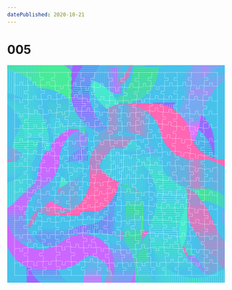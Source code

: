 ```yaml
---
datePublished: 2020-10-21
---
```


# 005

![canvas](result/005_acr-arl-ayd-qxv-zya_tol-zop-ovo-qfo.png?raw=true)

